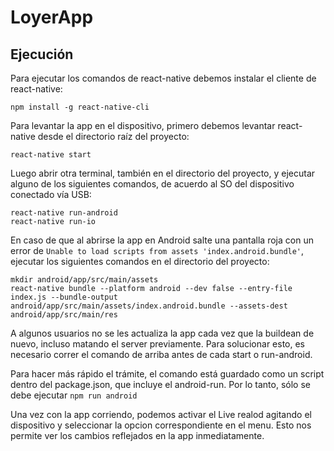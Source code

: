 # LoyerApp

## Ejecución

Para ejecutar los comandos de react-native debemos instalar el cliente de react-native: 

`npm install -g react-native-cli`

Para levantar la app en el dispositivo, primero debemos levantar react-native desde el directorio raíz del proyecto: 

`react-native start`

Luego abrir otra terminal, también en el directorio del proyecto, y ejecutar alguno de los siguientes comandos, de acuerdo al SO del dispositivo conectado vía USB:
```
react-native run-android
react-native run-io
```

En caso de que al abrirse la app en Android salte una pantalla roja con un error de `Unable to load scripts from assets 'index.android.bundle'`, ejecutar los siguientes comandos en el directorio del proyecto:
```
mkdir android/app/src/main/assets
react-native bundle --platform android --dev false --entry-file index.js --bundle-output android/app/src/main/assets/index.android.bundle --assets-dest android/app/src/main/res
```

A algunos usuarios no se les actualiza la app cada vez que la buildean de nuevo, incluso matando el server previamente.
Para solucionar esto, es necesario correr el comando de arriba antes de cada start o run-android.

Para hacer más rápido el trámite, el comando está guardado como un script dentro del package.json, que incluye el android-run. Por lo tanto, sólo se debe ejecutar `npm run android`

Una vez con la app corriendo, podemos activar el Live realod agitando el dispositivo y seleccionar la opcion correspondiente en el menu.
Esto nos permite ver los cambios reflejados en la app inmediatamente.
